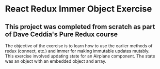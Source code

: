 # React Redux Immer Object Exercise

## This project was completed from scratch as part of Dave Ceddia's Pure Redux course

The objective of the exercise is to learn how to use the earlier methods of redux (connect, etc.) and
immer for making immutable updates mutably. This exercise involved updating state for an Airplane
component. The state was an object with an embedded object and array.
